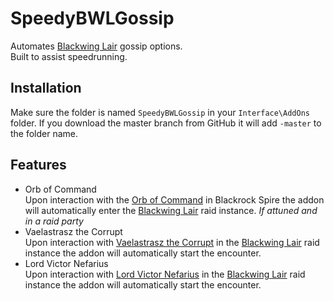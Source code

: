 # SpeedyBWLGossip

Automates [Blackwing Lair](https://classic.wowhead.com/blackwing-lair) gossip options.<br>
Built to assist speedrunning.

## Installation

Make sure the folder is named `SpeedyBWLGossip` in your `Interface\AddOns` folder. If you download the master branch from GitHub it will add `-master` to the folder name.

## Features

 - Orb of Command<br>
 Upon interaction with the [Orb of Command](https://classic.wowhead.com/object=179879/orb-of-command) in Blackrock Spire the addon will automatically enter the [Blackwing Lair](https://classic.wowhead.com/blackwing-lair) raid instance. *If attuned and in a raid party*
 - Vaelastrasz the Corrupt<br>
 Upon interaction with [Vaelastrasz the Corrupt](https://classic.wowhead.com/npc=13020/vaelastrasz-the-corrupt) in the [Blackwing Lair](https://classic.wowhead.com/blackwing-lair) raid instance the addon will automatically start the encounter.
 - Lord Victor Nefarius <Lord of Blackrock><br>
 Upon interaction with [Lord Victor Nefarius](https://classic.wowhead.com/npc=10162/lord-victor-nefarius) in the [Blackwing Lair](https://classic.wowhead.com/blackwing-lair) raid instance the addon will automatically start the encounter.
